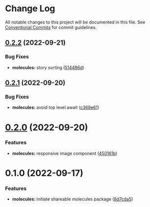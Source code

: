 # Change Log

All notable changes to this project will be documented in this file.
See [Conventional Commits](https://conventionalcommits.org) for commit guidelines.

## [0.2.2](https://github.com/AmazeeLabs/silverback-mono/compare/@amazeelabs/molecules@0.2.1...@amazeelabs/molecules@0.2.2) (2022-09-21)


### Bug Fixes

* **molecules:** story sorting ([514486d](https://github.com/AmazeeLabs/silverback-mono/commit/514486dd23e1e9e3f48e0826562f3254b568661c))





## [0.2.1](https://github.com/AmazeeLabs/silverback-mono/compare/@amazeelabs/molecules@0.2.0...@amazeelabs/molecules@0.2.1) (2022-09-20)


### Bug Fixes

* **molecules:** avoid top level await ([c369e61](https://github.com/AmazeeLabs/silverback-mono/commit/c369e61a9e79f7efc5a79ea719a8e6b30058d8f1))





# [0.2.0](https://github.com/AmazeeLabs/silverback-mono/compare/@amazeelabs/molecules@0.1.0...@amazeelabs/molecules@0.2.0) (2022-09-20)


### Features

* **molecules:** responsive image component ([450161b](https://github.com/AmazeeLabs/silverback-mono/commit/450161b035507fbec8cb27d606442b5b3728a91c))





# 0.1.0 (2022-09-17)


### Features

* **molecules:** initiate shareable molecules package ([8d7cda5](https://github.com/AmazeeLabs/silverback-mono/commit/8d7cda5a20c538cb79f5376321f309ed0f981220))
